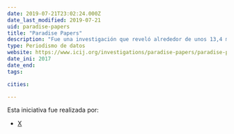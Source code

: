 ```yaml
---
date: 2019-07-21T23:02:24.000Z
date_last_modified: 2019-07-21
uid: paradise-papers
title: "Paradise Papers"
description: "Fue una investigación que reveló alrededor de unos 13,4 millones de documentos que contenían información sobre inversiones en paraísos fiscales. Contienen nombres de miles de empresarios, celebridades, políticos en todo el mundo."
type: Periodismo de datos
website: https://www.icij.org/investigations/paradise-papers/paradise-papers-long-twilight-struggle-offshore-secrecy/
date_ini: 2017
date_end: 
tags:

cities: 

---
```


Esta iniciativa fue realizada por:

- [X](/organizaciones/icij)
